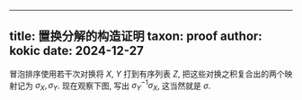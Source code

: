 
---
title: 置换分解的构造证明
taxon: proof
author: kokic
date: 2024-12-27
---

冒泡排序使用若干次对换将 $X$, $Y$ 打到有序列表 $Z$, 把这些对换之积复合出的两个映射记为 $\sigma_X, \sigma_Y$. 现在观察下图, 写出 $\sigma_Y^{-1}\sigma_X$, 这当然就是 $\sigma$. 

[](/mille-plateaux/bubble-compose.typ#:block)
